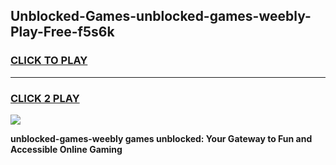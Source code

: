 
## Unblocked-Games-unblocked-games-weebly-Play-Free-f5s6k
<h3>
<a href="https://premium76.site?title=unblocked-games-weebly&ref=19M">CLICK TO PLAY</a></h3>
<hr>

<h3>
<a href="https://premium76.site?title=unblocked-games-weebly&ref=19M">CLICK 2 PLAY</a>
  
</h3>

<a href="https://premium76.site?title=unblocked-games-weebly&ref=19M"><img src="https://clearcache.store/games.png"></a>


**unblocked-games-weebly games unblocked: Your Gateway to Fun and Accessible Online Gaming**
